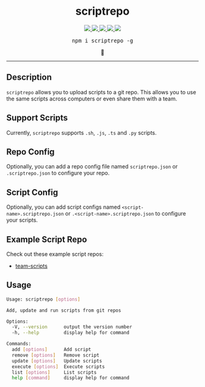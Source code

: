 <div align="center">
  <h1 align="center">
    scriptrepo
  </h1>
</div>
<p align="center">
  <a href="https://www.npmjs.com/package/scriptrepo">
    <img src="https://img.shields.io/npm/v/scriptrepo.svg">
  </a>
  <a href="LICENSE">
    <img src="https://img.shields.io/badge/license-MIT-blue.svg">
  </a>
  <a href="https://travis-ci.com/joshuatvernon/scriptrepo">
    <img src="https://travis-ci.com/joshuatvernon/scriptrepo.svg?branch=main">
  </a>
  <a href="https://codecov.io/gh/joshuatvernon/scriptrepo">
    <img src="https://codecov.io/gh/joshuatvernon/scriptrepo/branch/main/graph/badge.svg?token=ZKLQ2C1EOF"/>
  </a>
  <a href="https://snyk.io/test/github/joshuatvernon/scriptrepo">
    <img src="https://snyk.io/test/github/joshuatvernon/scriptrepo/badge.svg" />
  <a/>
</p>
<pre align="center">npm i scriptrepo -g</pre>
<p align="center">📜</p>

<hr>

## Description

`scriptrepo` allows you to upload scripts to a git repo. This allows you to use the same scripts across computers or even share them with a team.

## Support Scripts

Currently, `scriptrepo` supports `.sh`, `.js`, `.ts` and `.py` scripts.

## Repo Config

Optionally, you can add a repo config file named `scriptrepo.json` or `.scriptrepo.json` to configure your repo.

## Script Config

Optionally, you can add script configs named `<script-name>.scriptrepo.json` or `.<script-name>.scriptrepo.json` to configure your scripts.

## Example Script Repo

Check out these example script repos:

- [team-scripts](https://github.com/joshuatvernon/team-scripts)

## Usage

```sh
Usage: scriptrepo [options]

Add, update and run scripts from git repos

Options:
  -V, --version      output the version number
  -h, --help         display help for command

Commands:
  add [options]      Add script
  remove [options]   Remove script
  update [options]   Update scripts
  execute [options]  Execute scripts
  list [options]     List scripts
  help [command]     display help for command
```
